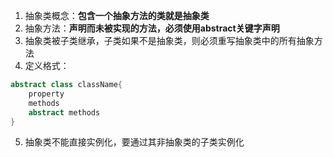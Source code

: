 1. 抽象类概念：**包含一个抽象方法的类就是抽象类**
2. 抽象方法：**声明而未被实现的方法，必须使用abstract关键字声明**
3. 抽象类被子类继承，子类如果不是抽象类，则必须重写抽象类中的所有抽象方法
4. 定义格式：
```java
abstract class className{
	property
	methods
	abstract methods
}
```
5. 抽象类不能直接实例化，要通过其非抽象类的子类实例化